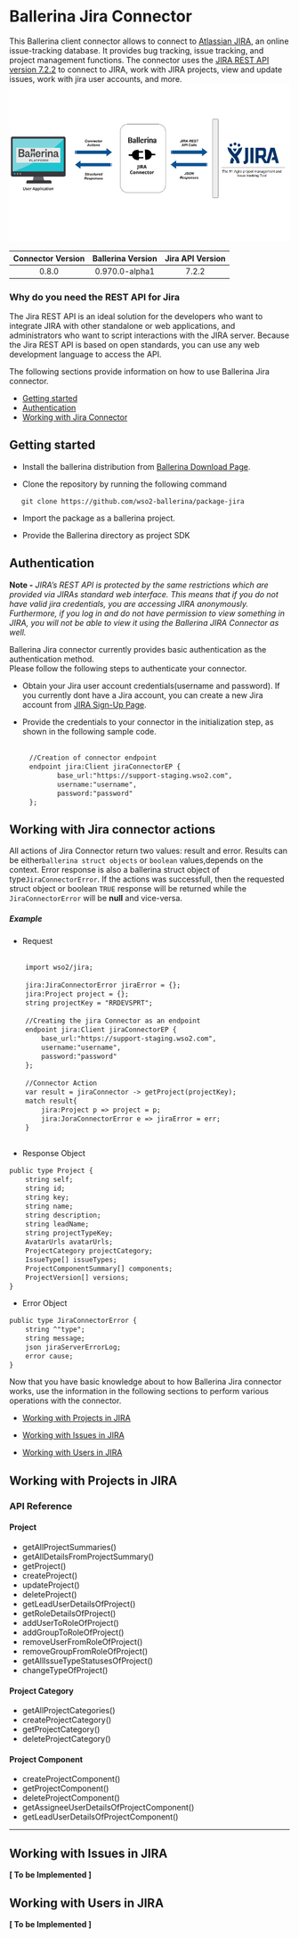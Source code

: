 # Ballerina Jira Connector

This Ballerina client connector allows to connect to [Atlassian JIRA](https://www.jira.com), an online issue-tracking database. It provides bug tracking, 
issue tracking, and project management functions.
The connector uses the [JIRA REST API version 7.2.2](https://docs.atlassian.com/software/jira/docs/api/REST/7.2.2/) to connect to JIRA, work with JIRA projects, 
view and update issues, work with jira user accounts, and more.
![Overview](Overview.png)

|Connector Version | Ballerina Version |  Jira API Version |
|:------------------:|:-------------------:|:-------------------:|
|0.8.0|0.970.0-alpha1|7.2.2|

### Why do you need the REST API for Jira

The Jira REST API is an ideal solution for the developers who want to integrate JIRA with other standalone or web applications, 
and administrators who want to script interactions with the JIRA server. Because the Jira REST API is based on open 
standards, you can use any web development language to access the API.


The following sections provide information on how to use Ballerina Jira connector.

- [Getting started](#getting-started)
- [Authentication](#authentication)
- [Working with Jira Connector](#working-with-jira-connector-actions)



## Getting started


- Install the ballerina distribution from [Ballerina Download Page](https://ballerinalang.org/downloads/).

- Clone the repository by running the following command
 ```
    git clone https://github.com/wso2-ballerina/package-jira
 ```
 
- Import the package as a ballerina project.

- Provide the Ballerina directory as project SDK

## Authentication

**Note -** 
*JIRA’s REST API is protected by the same restrictions which are provided via JIRAs standard web interface.
This means that if you do not have valid jira credentials, you are accessing JIRA anonymously. Furthermore, 
if you log in and do not have permission to view something in JIRA, you will not be able to view it using the 
Ballerina JIRA Connector as well.*

Ballerina Jira connector currently provides basic authentication as the authentication method.  
Please follow the following steps to authenticate your connector.
     
- Obtain your Jira user account credentials(username and password).
  If you currently dont have a Jira account, you can create a new Jira account from 
  [JIRA Sign-Up Page](https://id.atlassian.com/signup?application=mac&tenant=&continue=https%3A%2F%2Fmy.atlassian.com).

- Provide the credentials to your connector in the initialization step, as shown 
in the following sample code.
```Ballerina

     //Creation of connector endpoint
     endpoint jira:Client jiraConnectorEP {
            base_url:"https://support-staging.wso2.com",
            username:"username",
            password:"password"
     };

```


## Working with Jira connector actions

All actions of Jira Connector return two values: result and error. Results can be either`ballerina struct objects` or `boolean` values,depends on the context. Error response is also a ballerina struct object of type`JiraConnectorError`. If the actions was successfull, then the requested struct object or boolean `TRUE` response will be returned while the `JiraConnectorError` will be **null** and vice-versa.

##### Example
* Request 
```ballerina
    
    import wso2/jira;
    
    jira:JiraConnectorError jiraError = {};
    jira:Project project = {};
    string projectKey = "RRDEVSPRT";
    
    //Creating the jira Connector as an endpoint
    endpoint jira:Client jiraConnectorEP {
        base_url:"https://support-staging.wso2.com",
        username:"username",
        password:"password"
    };
         
    //Connector Action
    var result = jiraConnector -> getProject(projectKey);
    match result{
        jira:Project p => project = p;
        jira:JoraConnectorError e => jiraError = err;
    }
    
```

* Response Object
```ballerina
public type Project {
    string self;
    string id;
    string key;
    string name;
    string description;
    string leadName;
    string projectTypeKey;
    AvatarUrls avatarUrls;
    ProjectCategory projectCategory;
    IssueType[] issueTypes;
    ProjectComponentSummary[] components;
    ProjectVersion[] versions;
}
```

* Error Object
```ballerina
public type JiraConnectorError {
    string ^"type";
    string message;
    json jiraServerErrorLog;
    error cause;
}
```

Now that you have basic knowledge about to how Ballerina Jira connector works, 
use the information in the following sections to perform various operations with the connector.

- [Working with Projects in JIRA](#working-with-projects-in-jira)

- [Working with Issues in JIRA](#working-with-issues-in-jira)

- [Working with Users in JIRA](#working-with-users-in-jira)



## Working with Projects in JIRA

### API Reference

#### Project
- getAllProjectSummaries()
- getAllDetailsFromProjectSummary()
- getProject()
- createProject()
- updateProject()
- deleteProject()
- getLeadUserDetailsOfProject()
- getRoleDetailsOfProject()
- addUserToRoleOfProject()
- addGroupToRoleOfProject()
- removeUserFromRoleOfProject()
- removeGroupFromRoleOfProject()
- getAllIssueTypeStatusesOfProject()
- changeTypeOfProject()

#### Project Category
- getAllProjectCategories()
- createProjectCategory()
- getProjectCategory()
- deleteProjectCategory()

#### Project Component
- createProjectComponent()
- getProjectComponent()
- deleteProjectComponent()
- getAssigneeUserDetailsOfProjectComponent()
- getLeadUserDetailsOfProjectComponent()


***
## Working with Issues in JIRA
**[ To be Implemented ]**

## Working with Users in JIRA
**[ To be Implemented ]**

